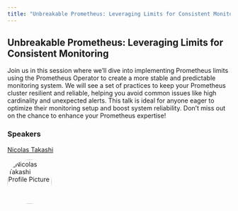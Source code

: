 ```yaml
---
title: "Unbreakable Prometheus: Leveraging Limits for Consistent Monitoring"
---
```


## Unbreakable Prometheus: Leveraging Limits for Consistent Monitoring

Join us in this session where we’ll dive into implementing Prometheus limits using the Prometheus Operator to create a more stable and predictable monitoring system. We will see a set of practices to keep your Prometheus cluster resilient and reliable, helping you avoid common issues like high cardinality and unexpected alerts. This talk is ideal for anyone eager to optimize their monitoring setup and boost system reliability. Don’t miss out on the chance to enhance your Prometheus expertise!

### Speakers
[Nicolas Takashi](../../speakers/nicolas-takashi)

<img src="https://sessionize.com/image/61ca-400o400o1-9f254122-30dc-45a6-939b-a5a913985df6.jpg" style="width: 100px; border-radius: 50%" alt="Nicolas Takashi Profile Picture"/>

